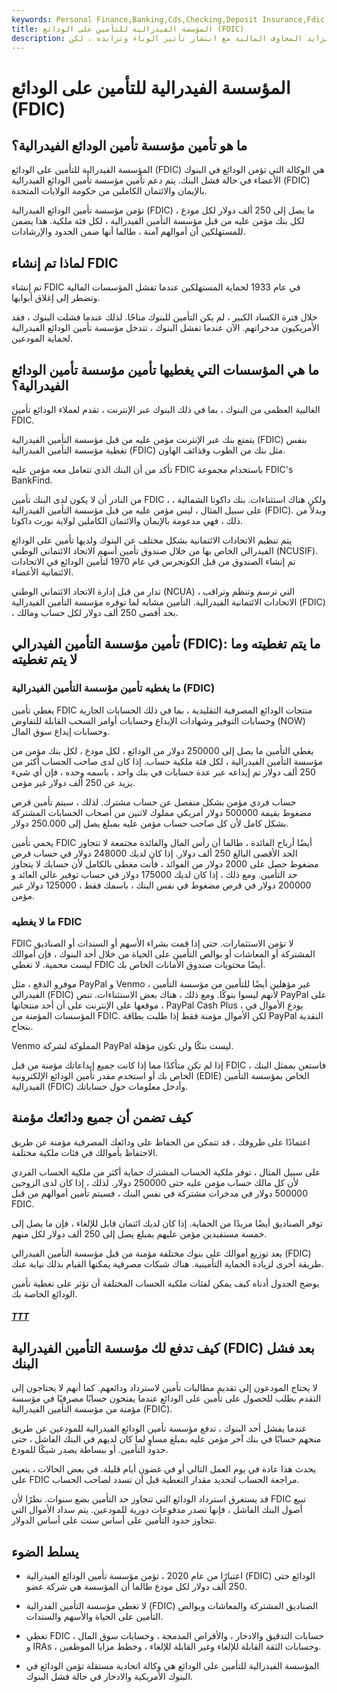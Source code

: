 ```yaml
---
keywords: Personal Finance,Banking,Cds,Checking,Deposit Insurance,Fdic,Savings
title: المؤسسة الفيدرالية للتأمين على الودائع (FDIC)
description: تتزايد المخاوف المالية مع انتشار تأثير الوباء وتزايده ، لكن FDIC تحمي المستهلكين وودائعهم في حالة فشل البنك. إليك ما تحتاج إلى معرفته.
---
```


# المؤسسة الفيدرالية للتأمين على الودائع (FDIC)
## ما هو تأمين مؤسسة تأمين الودائع الفيدرالية؟

المؤسسة الفيدرالية للتأمين على الودائع (FDIC) هي الوكالة التي تؤمن الودائع في البنوك الأعضاء في حالة فشل البنك. يتم دعم تأمين مؤسسة تأمين الودائع الفيدرالية (FDIC) بالإيمان والائتمان الكاملين من حكومة الولايات المتحدة.

تؤمن مؤسسة تأمين الودائع الفيدرالية (FDIC) ما يصل إلى 250 ألف دولار لكل مودع ، لكل بنك مؤمن عليه من قبل مؤسسة التأمين الفيدرالية ، لكل فئة ملكية. هذا يضمن للمستهلكين أن أموالهم آمنة ، طالما أنها ضمن الحدود والإرشادات.

## لماذا تم إنشاء FDIC

تم إنشاء FDIC في عام 1933 لحماية المستهلكين عندما تفشل المؤسسات المالية وتضطر إلى إغلاق أبوابها.

خلال فترة الكساد الكبير ، لم يكن التأمين للبنوك متاحًا. لذلك عندما فشلت البنوك ، فقد الأمريكيون مدخراتهم. الآن عندما تفشل البنوك ، تتدخل مؤسسة تأمين الودائع الفيدرالية لحماية المودعين.

## ما هي المؤسسات التي يغطيها تأمين مؤسسة تأمين الودائع الفيدرالية؟

الغالبية العظمى من البنوك ، بما في ذلك البنوك عبر الإنترنت ، تقدم لعملاء الودائع تأمين FDIC.

يتمتع بنك عبر الإنترنت مؤمن عليه من قبل مؤسسة التأمين الفيدرالية (FDIC) بنفس تغطية مؤسسة التأمين الفيدرالية (FDIC) مثل بنك من الطوب وقذائف الهاون.

تأكد من أن البنك الذي تتعامل معه مؤمن عليه FDIC باستخدام مجموعة FDIC's BankFind.

من النادر أن لا يكون لدى البنك تأمين FDIC ، ولكن هناك استثناءات. بنك داكوتا الشمالية ، على سبيل المثال ، ليس مؤمن عليه من قبل مؤسسة التأمين الفيدرالية (FDIC). وبدلاً من ذلك ، فهي مدعومة بالإيمان والائتمان الكاملين لولاية نورث داكوتا.

يتم تنظيم الاتحادات الائتمانية بشكل مختلف عن البنوك ولديها تأمين على الودائع الفيدرالي الخاص بها من خلال صندوق تأمين أسهم الاتحاد الائتماني الوطني (NCUSIF). تم إنشاء الصندوق من قبل الكونجرس في عام 1970 لتأمين الودائع في الاتحادات الائتمانية الأعضاء.

تدار من قبل إدارة الاتحاد الائتماني الوطني (NCUA) ، التي ترسم وتنظم وتراقب الاتحادات الائتمانية الفيدرالية. التأمين مشابه لما توفره مؤسسة التأمين الفيدرالية (FDIC) ، بحد أقصى 250 ألف دولار لكل حساب ومالك.

## تأمين مؤسسة التأمين الفيدرالي (FDIC): ما يتم تغطيته وما لا يتم تغطيته

### ما يغطيه تأمين مؤسسة التأمين الفيدرالية (FDIC)

يغطي تأمين FDIC منتجات الودائع المصرفية التقليدية ، بما في ذلك الحسابات الجارية وحسابات التوفير وشهادات الإيداع وحسابات أوامر السحب القابلة للتفاوض (NOW) وحسابات إيداع سوق المال.

يغطي التأمين ما يصل إلى 250000 دولار من الودائع ، لكل مودع ، لكل بنك مؤمن من مؤسسة التأمين الفيدرالية ، لكل فئة ملكية حساب. إذا كان لدى صاحب الحساب أكثر من 250 ألف دولار تم إيداعه عبر عدة حسابات في بنك واحد ، باسمه وحده ، فإن أي شيء يزيد عن 250 ألف دولار غير مؤمن.

حساب فردي مؤمن بشكل منفصل عن حساب مشترك. لذلك ، سيتم تأمين قرص مضغوط بقيمة 500000 دولار أمريكي مملوك لاثنين من أصحاب الحسابات المشتركة بشكل كامل لأن كل صاحب حساب مؤمن عليه بمبلغ يصل إلى 250.000 دولار.

يحمي تأمين FDIC أيضًا أرباح الفائدة ، طالما أن رأس المال والفائدة مجتمعة لا تتجاوز الحد الأقصى البالغ 250 ألف دولار. إذا كان لديك 248000 دولار في حساب قرص مضغوط حصل على 2000 دولار من الفوائد ، فأنت مغطى بالكامل لأن حسابك لا يتجاوز حد التأمين. ومع ذلك ، إذا كان لديك 175000 دولار في حساب توفير عالي العائد و 200000 دولار في قرص مضغوط في نفس البنك ، باسمك فقط ، 125000 دولار غير مؤمن.

### ما لا يغطيه FDIC

FDIC لا تؤمن الاستثمارات. حتى إذا قمت بشراء الأسهم أو السندات أو الصناديق المشتركة أو المعاشات أو بوالص التأمين على الحياة من خلال أحد البنوك ، فإن أموالك ليست محمية. لا تغطي FDIC أيضًا محتويات صندوق الأمانات الخاص بك.

موفرو الدفع ، مثل PayPal و Venmo ، غير مؤهلين أيضًا للتأمين من مؤسسة التأمين الفيدرالي (FDIC) لأنهم ليسوا بنوكًا. ومع ذلك ، هناك بعض الاستثناءات. تنص PayPal على موقعها على الإنترنت على أن أحد منتجاتها ، PayPal Cash Plus ، يودع الأموال في المؤسسات المؤمنة من FDIC. لكن الأموال مؤمنة فقط إذا طلبت بطاقة PayPal النقدية بنجاح.

Venmo المملوكة لشركة PayPal ليست بنكًا ولن تكون مؤهلة.

إذا لم تكن متأكدًا مما إذا كانت جميع إيداعاتك مؤمنة من قبل FDIC ، فاستعن بممثل البنك الخاص بك أو استخدم مقدر تأمين الودائع الإلكترونية (EDIE) الخاص بمؤسسة التأمين الفيدرالية (FDIC) وأدخل معلومات حول حساباتك.

## كيف تضمن أن جميع ودائعك مؤمنة

اعتمادًا على ظروفك ، قد تتمكن من الحفاظ على ودائعك المصرفية مؤمنة عن طريق الاحتفاظ بأموالك في فئات ملكية مختلفة.

على سبيل المثال ، توفر ملكية الحساب المشترك حماية أكثر من ملكية الحساب الفردي لأن كل مالك حساب مؤمن عليه حتى 250000 دولار. لذلك ، إذا كان لدى الزوجين 500000 دولار في مدخرات مشتركة في نفس البنك ، فسيتم تأمين أموالهم من قبل FDIC.

توفر الصناديق أيضًا مزيدًا من الحماية. إذا كان لديك ائتمان قابل للإلغاء ، فإن ما يصل إلى خمسة مستفيدين مؤمن عليهم بمبلغ يصل إلى 250 ألف دولار لكل منهم.

يعد توزيع أموالك على بنوك مختلفة مؤمنة من قبل مؤسسة التأمين الفيدرالي (FDIC) طريقة أخرى لزيادة الحماية التأمينية. هناك شبكات مصرفية يمكنها القيام بذلك نيابة عنك.

يوضح الجدول أدناه كيف يمكن لفئات ملكية الحساب المختلفة أن تؤثر على تغطية تأمين الودائع الخاصة بك.

<h5> <a href=""> TTT </a> </h5>

## كيف تدفع لك مؤسسة التأمين الفيدرالية (FDIC) بعد فشل البنك

لا يحتاج المودعون إلى تقديم مطالبات تأمين لاسترداد ودائعهم. كما أنهم لا يحتاجون إلى التقدم بطلب للحصول على تأمين على الودائع عندما يفتحون حسابًا مصرفيًا في مؤسسة مؤمنة من مؤسسة التأمين الفيدرالية (FDIC).

عندما يفشل أحد البنوك ، تدفع مؤسسة تأمين الودائع الفيدرالية للمودعين عن طريق منحهم حسابًا في بنك آخر مؤمن عليه بمبلغ مساوٍ لما كان لديهم في البنك الفاشل ، حتى حدود التأمين. أو ببساطة يصدر شيكًا للمودع.

يحدث هذا عادة في يوم العمل التالي أو في غضون أيام قليلة. في بعض الحالات ، يتعين على FDIC مراجعة الحساب لتحديد مقدار التغطية قبل أن تسدد لصاحب الحساب.

قد يستغرق استرداد الودائع التي تتجاوز حد التأمين بضع سنوات. نظرًا لأن FDIC تبيع أصول البنك الفاشل ، فإنها تصدر مدفوعات دورية للمودعين. يتم سداد الأموال التي تتجاوز حدود التأمين على أساس سنت على أساس الدولار.

## يسلط الضوء

- اعتبارًا من عام 2020 ، تؤمن مؤسسة تأمين الودائع الفيدرالية (FDIC) الودائع حتى 250 ألف دولار لكل مودع طالما أن المؤسسة هي شركة عضو.

- لا تغطي مؤسسة التأمين الفدرالية (FDIC) الصناديق المشتركة والمعاشات وبوالص التأمين على الحياة والأسهم والسندات.

- تغطي FDIC حسابات التدقيق والادخار ، والأقراص المدمجة ، وحسابات سوق المال ، و IRAs ، وحسابات الثقة القابلة للإلغاء وغير القابلة للإلغاء ، وخطط مزايا الموظفين.

- المؤسسة الفيدرالية للتأمين على الودائع هي وكالة اتحادية مستقلة تؤمن الودائع في البنوك الأمريكية والادخار في حالة فشل البنوك.

